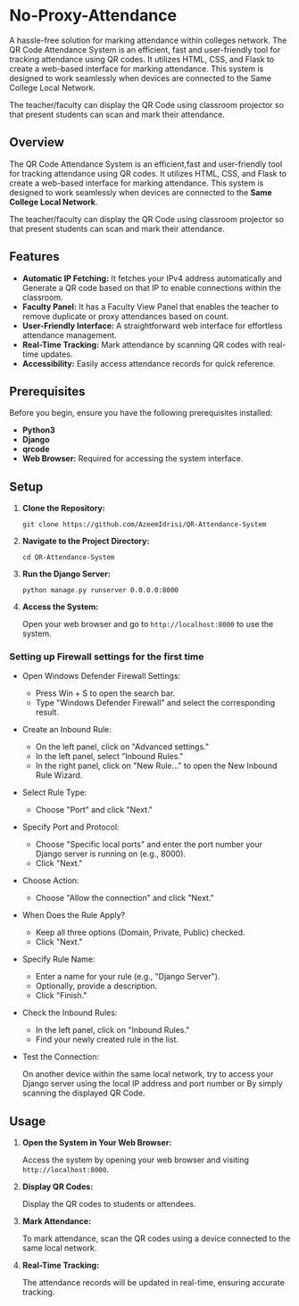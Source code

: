 # No-Proxy-Attendance
A hassle-free solution for marking attendance within colleges network.
The QR Code Attendance System is an efficient, fast and user-friendly tool for tracking attendance using QR codes. It utilizes HTML, CSS, and Flask to create a web-based interface for marking attendance. This system is designed to work seamlessly when devices are connected to the Same College Local Network.

The teacher/faculty can display the QR Code using classroom projector so that present students can scan and mark their attendance.

## Overview

The QR Code Attendance System is an efficient,fast and user-friendly tool for tracking attendance using QR codes. It utilizes HTML, CSS, and Flask to create a web-based interface for marking attendance. This system is designed to work seamlessly when devices are connected to the **Same College Local Network**.

The teacher/faculty can display the QR Code using classroom projector so that present students can scan and mark their attendance.

## Features

- **Automatic IP Fetching:** It fetches your IPv4 address automatically and Generate a QR code based on that IP to enable connections within the classroom.
- **Faculty Panel:** It has a Faculty View Panel that enables the teacher to remove duplicate or proxy attendances based on count.
- **User-Friendly Interface:** A straightforward web interface for effortless attendance management.
- **Real-Time Tracking:** Mark attendance by scanning QR codes with real-time updates.
- **Accessibility:** Easily access attendance records for quick reference.

## Prerequisites

Before you begin, ensure you have the following prerequisites installed:

- **Python3**
- **Django**
- **qrcode**
- **Web Browser:** Required for accessing the system interface.

## Setup

1. **Clone the Repository:**

   ```
   git clone https://github.com/AzeemIdrisi/QR-Attendance-System
   ```

2. **Navigate to the Project Directory:**

   ```
   cd QR-Attendance-System
   ```

3. **Run the Django Server:**

   ```
   python manage.py runserver 0.0.0.0:8000
   ```

4. **Access the System:**

   Open your web browser and go to `http://localhost:8000` to use the system.

### Setting up Firewall settings for the first time

- Open Windows Defender Firewall Settings:

  - Press Win + S to open the search bar.
  - Type "Windows Defender Firewall" and select the corresponding result.

- Create an Inbound Rule:

  - On the left panel, click on "Advanced settings."
  - In the left panel, select "Inbound Rules."
  - In the right panel, click on "New Rule..." to open the New Inbound Rule Wizard.

- Select Rule Type:

  - Choose "Port" and click "Next."

- Specify Port and Protocol:

  - Choose "Specific local ports" and enter the port number your Django server is running on (e.g., 8000).
  - Click "Next."

- Choose Action:

  - Choose "Allow the connection" and click "Next."

- When Does the Rule Apply?

  - Keep all three options (Domain, Private, Public) checked.
  - Click "Next."

- Specify Rule Name:

  - Enter a name for your rule (e.g., "Django Server").
  - Optionally, provide a description.
  - Click "Finish."

- Check the Inbound Rules:

  - In the left panel, click on "Inbound Rules."
  - Find your newly created rule in the list.

- Test the Connection:

  On another device within the same local network, try to access your Django server using the local IP address and port number or By simply scanning the displayed QR Code.

## Usage

1. **Open the System in Your Web Browser:**

   Access the system by opening your web browser and visiting `http://localhost:8000`.

2. **Display QR Codes:**

   Display the QR codes to students or attendees.

3. **Mark Attendance:**

   To mark attendance, scan the QR codes using a device connected to the same local network.

4. **Real-Time Tracking:**

   The attendance records will be updated in real-time, ensuring accurate tracking.
